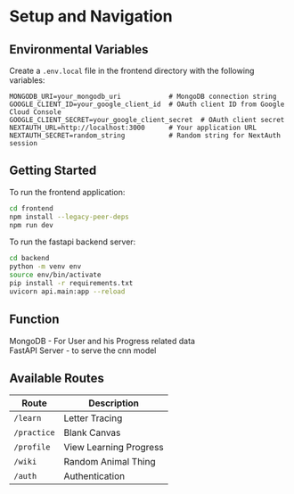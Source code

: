 # Setup and Navigation

## Environmental Variables

Create a `.env.local` file in the frontend directory with the following variables:

```env
MONGODB_URI=your_mongodb_uri            # MongoDB connection string
GOOGLE_CLIENT_ID=your_google_client_id  # OAuth client ID from Google Cloud Console
GOOGLE_CLIENT_SECRET=your_google_client_secret  # OAuth client secret
NEXTAUTH_URL=http://localhost:3000      # Your application URL
NEXTAUTH_SECRET=random_string           # Random string for NextAuth session
```

## Getting Started
To run the frontend application:
```bash
cd frontend
npm install --legacy-peer-deps
npm run dev
```

To run the fastapi backend server:
```bash
cd backend
python -m venv env
source env/bin/activate
pip install -r requirements.txt
uvicorn api.main:app --reload
```

## Function

MongoDB - For User and his Progress related data \
FastAPI Server - to serve the cnn model
 
## Available Routes
| Route | Description |
|-------|-------------|
| `/learn` | Letter Tracing |
| `/practice` | Blank Canvas |
| `/profile` | View Learning Progress |
| `/wiki` | Random Animal Thing |
| `/auth` | Authentication |

